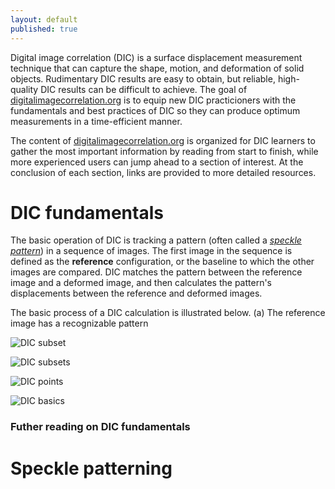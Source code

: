 ```yaml
---
layout: default
published: true
---
```


Digital image correlation (DIC) is a surface displacement measurement technique that can capture the shape, motion, and deformation of solid objects. Rudimentary DIC results are easy to obtain, but reliable, high-quality DIC results can be difficult to achieve. The goal of [digitalimagecorrelation.org](http://digitalimagecorrelation.org/) is to equip new DIC practicioners with the fundamentals and best practices of DIC so they can produce optimum measurements in a time-efficient manner. 

The content of [digitalimagecorrelation.org](http://digitalimagecorrelation.org/) is organized for DIC learners to gather the most important information by reading from start to finish, while more experienced users can jump ahead to a section of interest. At the conclusion of each section, links are provided to more detailed resources.

# [](#fundamentals)DIC fundamentals
The basic operation of DIC is tracking a pattern (often called a [_speckle pattern_](#patterning)) in a sequence of images. The first image in the sequence is defined as the __reference__ configuration, or the baseline to which the other images are compared. DIC matches the pattern between the reference image and a deformed image, and then calculates the pattern's displacements between the reference and deformed images.

The basic process of a DIC calculation is illustrated below.
(a) The reference image has a recognizable pattern

![DIC subset]({{site.baseurl}}/assets/img/DICsubset-01.png)

![DIC subsets]({{site.baseurl}}/assets/img/DICsubsets-01.png)

![DIC points]({{site.baseurl}}/assets/img/DICfivepoints-01.png)

![DIC basics]({{site.baseurl}}/assets/img/DICbasics-01.png)

### Futher reading on DIC fundamentals


# [](#patterning)Speckle patterning

